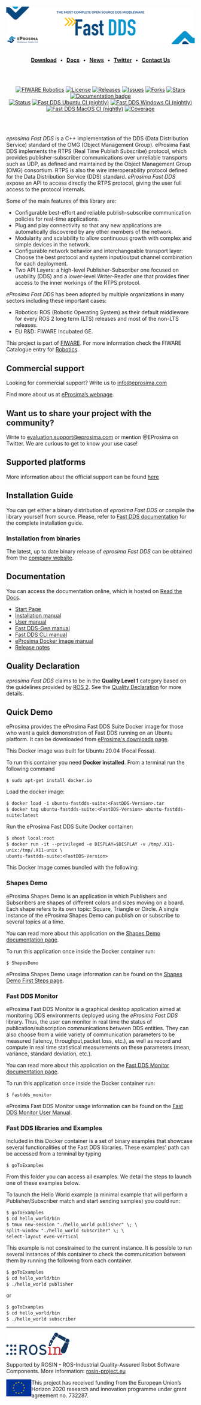 [![Fast DDS](resources/images/fastdds_github_banner.png)](https://eprosima.com/index.php/products-all/eprosima-fast-dds)

<br>

<div class="menu" align="center">
    <strong>
        <a href="https://eprosima.com/index.php/downloads-all">Download</a>
        <span>&nbsp;&nbsp;•&nbsp;&nbsp;</span>
        <a href="https://eprosima.com/index.php/products-all/eprosima-fast-dds#Available_Documentation">Docs</a>
        <span>&nbsp;&nbsp;•&nbsp;&nbsp;</span>
        <a href="https://eprosima.com/index.php/company-all/news">News</a>
        <span>&nbsp;&nbsp;•&nbsp;&nbsp;</span>
        <a href="https://twitter.com/EProsima">Twitter</a>
        <span>&nbsp;&nbsp;•&nbsp;&nbsp;</span>
        <a href="mailto:info@eprosima.com">Contact Us</a>
    </strong>
</div>

<br><br>

<div class="badges" align="center">
    <a href="https://www.fiware.org/developers/catalogue/"><img alt="FIWARE Robotics" src="https://nexus.lab.fiware.org/static/badges/chapters/robotics.svg"/></a>
    <a href="https://opensource.org/licenses/Apache-2.0"><img alt="License" src="https://img.shields.io/github/license/eProsima/Fast-DDS.svg"/></a>
    <a href="https://github.com/eProsima/Fast-DDS/releases"><img alt="Releases" src="https://img.shields.io/github/v/release/eProsima/Fast-DDS?sort=semver"/></a>
    <a href="https://github.com/eProsima/Fast-DDS/issues"><img alt="Issues" src="https://img.shields.io/github/issues/eProsima/Fast-DDS.svg"/></a>
    <a href="https://github.com/eProsima/Fast-DDS/network/members"><img alt="Forks" src="https://img.shields.io/github/forks/eProsima/Fast-DDS.svg"/></a>
    <a href="https://github.com/eProsima/Fast-DDS/stargazers"><img alt="Stars" src="https://img.shields.io/github/stars/eProsima/Fast-DDS.svg"/></a>
    <a href="https://eprosima-fast-rtps.readthedocs.io"><img alt="Documentation badge" src="https://img.shields.io/readthedocs/eprosima-fast-rtps.svg"/></a>
    <br>
    <a href=""><img alt="Status" src="https://nexus.lab.fiware.org/static/badges/statuses/incubating.svg"/></a>
    <a href="https://github.com/eProsima/Fast-DDS/actions/workflows/nightly-ubuntu-master.yml"><img alt="Fast DDS Ubuntu CI (nightly)" src="https://github.com/eProsima/Fast-DDS/actions/workflows/nightly-ubuntu-master.yml/badge.svg"/></a>
    <a href="https://github.com/eProsima/Fast-DDS/actions/workflows/nightly-windows-master.yml"><img alt="Fast DDS Windows CI (nightly)" src="https://github.com/eProsima/Fast-DDS/actions/workflows/nightly-windows-master.yml/badge.svg"/></a>
    <a href="https://github.com/eProsima/Fast-DDS/actions/workflows/nightly-mac-master.yml"><img alt="Fast DDS MacOS CI (nightly)" src="https://github.com/eProsima/Fast-DDS/actions/workflows/nightly-mac-master.yml/badge.svg"/></a>
    <a href="http://jenkins.eprosima.com:8080/job/nightly_fastdds_coverage_linux"><img alt="Coverage" src="https://img.shields.io/jenkins/coverage/cobertura.svg?jobUrl=http%3A%2F%2Fjenkins.eprosima.com%3A8080%2Fjob%2Fnightly_fastdds_coverage_linux"/></a>
</div>

<br><br>

*eprosima Fast DDS* is a C++ implementation of the DDS (Data Distribution Service) standard of the OMG (Object Management Group).
eProsima Fast DDS implements the RTPS (Real Time Publish Subscribe) protocol, which provides publisher-subscriber communications over unreliable transports such as UDP, as defined and maintained by the Object Management Group (OMG) consortium.
RTPS is also the wire interoperability protocol defined for the Data Distribution Service (DDS) standard.
*eProsima Fast DDS* expose an API to access directly the RTPS protocol, giving the user full access to the protocol internals.

Some of the main features of this library are:

* Configurable best-effort and reliable publish-subscribe communication policies for real-time applications.
* Plug and play connectivity so that any new applications are automatically discovered by any other members of the network.
* Modularity and scalability to allow continuous growth with complex and simple devices in the network.
* Configurable network behavior and interchangeable transport layer: Choose the best protocol and system input/output channel combination for each deployment.
* Two API Layers: a high-level Publisher-Subscriber one focused on usability (DDS) and a lower-level Writer-Reader one that provides finer access to the inner workings of the RTPS protocol.

*eProsima Fast DDS* has been adopted by multiple organizations in many sectors including these important cases:

* Robotics: ROS (Robotic Operating System) as their default middleware for every ROS 2 long term (LTS) releases and most of the non-LTS releases.
* EU R&D: FIWARE Incubated GE.

This project is part of [FIWARE](https://www.fiware.org/).
For more information check the FIWARE Catalogue entry for [Robotics](https://github.com/Fiware/catalogue/tree/master/robotics).

## <a id="getting-help"></a>Commercial support

Looking for commercial support? Write us to info@eprosima.com

Find more about us at [eProsima’s webpage](https://eprosima.com/).

## Want us to share your project with the community?

Write to evaluation.support@eprosima.com or mention @EProsima on Twitter.
We are curious to get to know your use case!

## Supported platforms

More information about the official support can be found [here](https://github.com/eProsima/Fast-DDS/blob/master/PLATFORM_SUPPORT.md#platform-support)

## Installation Guide
You can get either a binary distribution of *eprosima Fast DDS* or compile the library yourself from source.
Please, refer to [Fast DDS documentation](https://fast-dds.docs.eprosima.com/en/latest/installation/binaries/binaries_linux.html) for the complete installation guide.

### Installation from binaries
The latest, up to date binary release of *eprosima Fast DDS* can be obtained from the <a href='http://www.eprosima.com'>company website</a>.

## Documentation

You can access the documentation online, which is hosted on [Read the Docs](https://fast-dds.docs.eprosima.com).

* [Start Page](https://fast-dds.docs.eprosima.com)
* [Installation manual](https://fast-dds.docs.eprosima.com/en/latest/installation/binaries/binaries_linux.html)
* [User manual](https://fast-dds.docs.eprosima.com/en/latest/fastdds/getting_started/getting_started.html)
* [Fast DDS-Gen manual](https://fast-dds.docs.eprosima.com/en/latest/fastddsgen/introduction/introduction.html)
* [Fast DDS CLI manual](https://fast-dds.docs.eprosima.com/en/latest/fastddscli/cli/cli.html)
* [eProsima Docker image manual](https://fast-dds.docs.eprosima.com/en/latest/docker/docker.html)
* [Release notes](https://fast-dds.docs.eprosima.com/en/latest/notes/notes.html)

## Quality Declaration

*eprosima Fast DDS* claims to be in the **Quality Level 1** category based on the guidelines provided by [ROS 2](https://ros.org/reps/rep-2004.html).
See the [Quality Declaration](https://github.com/eProsima/Fast-DDS/blob/master/QUALITY.md) for more details.

## Quick Demo

eProsima provides the eProsima Fast DDS Suite Docker image for those who want a quick demonstration of Fast DDS running on an Ubuntu platform.
It can be downloaded from [eProsima's downloads page](https://eprosima.com/index.php/downloads-all).

This Docker image was built for Ubuntu 20.04 (Focal Fossa).

To run this container you need **Docker installed**. From a terminal run the following command

    $ sudo apt-get install docker.io

Load the docker image:

    $ docker load -i ubuntu-fastdds-suite:<FastDDS-Version>.tar
    $ docker tag ubuntu-fastdds-suite:<FastDDS-Version> ubuntu-fastdds-suite:latest

Run the eProsima Fast DDS Suite Docker container:

    $ xhost local:root
    $ docker run -it --privileged -e DISPLAY=$DISPLAY -v /tmp/.X11-unix:/tmp/.X11-unix \
    ubuntu-fastdds-suite:<FastDDS-Version>

This Docker Image comes bundled with the following:

### Shapes Demo

eProsima Shapes Demo is an application in which Publishers and Subscribers are shapes of different colors and sizes moving on a board.
Each shape refers to its own topic: Square, Triangle or Circle.
A single instance of the eProsima Shapes Demo can publish on or subscribe to several topics at a time.

You can read more about this application on the [Shapes Demo documentation page](https://eprosima-shapes-demo.readthedocs.io/).

To run this application once inside the Docker container run:

    $ ShapesDemo

eProsima Shapes Demo usage information can be found on the [Shapes Demo First Steps page](https://eprosima-shapes-demo.readthedocs.io/en/latest/first_steps/first_steps.html).

### Fast DDS Monitor

eProsima Fast DDS Monitor is a graphical desktop application aimed at monitoring DDS environments deployed using the *eProsima Fast DDS* library.
Thus, the user can monitor in real time the status of publication/subscription communications between DDS entities.
They can also choose from a wide variety of communication parameters to be measured (latency, throughput,packet loss, etc.), as well as record and compute in real time statistical measurements on these parameters (mean, variance, standard deviation, etc.).

You can read more about this application on the [Fast DDS Monitor documentation page](https://fast-dds-monitor.readthedocs.io/).

To run this application once inside the Docker container run:

    $ fastdds_monitor

eProsima Fast DDS Monitor usage information can be found on the [Fast DDS Monitor User Manual](https://fast-dds-monitor.readthedocs.io/en/latest/rst/user_manual/initialize_monitoring.html).


### Fast DDS libraries and Examples

Included in this Docker container is a set of binary examples that showcase several functionalities of the Fast DDS libraries.
These examples' path can be accessed from a terminal by typing

    $ goToExamples

From this folder you can access all examples.
We detail the steps to launch one of these examples below.

To launch the Hello World example (a minimal example that will perform a Publisher/Subscriber match and start sending samples) you could run:

    $ goToExamples
    $ cd hello_world/bin
    $ tmux new-session "./hello_world publisher" \; \
    split-window "./hello_world subscriber" \; \
    select-layout even-vertical

This example is not constrained to the current instance.
It is possible to run several instances of this container to check the communication between them by running the following from each container.

    $ goToExamples
    $ cd hello_world/bin
    $ ./hello_world publisher

or

    $ goToExamples
    $ cd hello_world/bin
    $ ./hello_world subscriber

---

<!--
    ROSIN acknowledgement from the ROSIN press kit
    @ https://github.com/rosin-project/press_kit
-->

<a href="http://rosin-project.eu">
  <img src="https://raw.githubusercontent.com/rosin-project/press_kit/master/img/rosin_ack_logo_wide.png"
       alt="rosin_logo" height="60" >
</a>

Supported by ROSIN - ROS-Industrial Quality-Assured Robot Software Components.
More information: <a href="http://rosin-project.eu">rosin-project.eu</a>

<img src="https://raw.githubusercontent.com/rosin-project/press_kit/master/img/rosin_eu_flag.jpg"
     alt="eu_flag" height="45" align="left" >

This project has received funding from the European Union’s Horizon 2020 research and innovation programme under grant agreement no. 732287.
